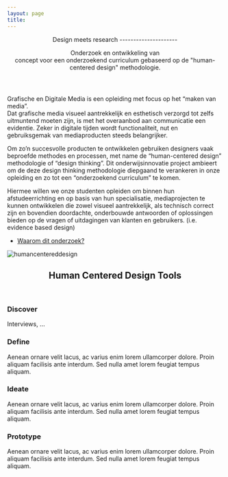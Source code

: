 ```yaml
---
layout: page
title: 
---
```


<!-- Banner -->
<section id="banner">
<div class="content">
<header markdown="1">
Design meets research
---------------------

Onderzoek en ontwikkeling van concept voor een onderzoekend curriculum gebaseerd op de "human-centered design" methodologie.

</header>
	
<div markdown="1">

Grafische en Digitale Media is een opleiding met focus op het “maken van media”.  
Dat grafische media visueel aantrekkelijk en esthetisch verzorgd tot zelfs uitmuntend moeten zijn, is met het overaanbod aan communicatie een evidentie. Zeker in digitale tijden wordt functionaliteit, nut en gebruiksgemak van mediaproducten steeds belangrijker.

Om zo’n succesvolle producten te ontwikkelen gebruiken designers vaak beproefde methodes en processen, met name de “human-centered design” methodologie of “design thinking”.
Dit onderwijsinnovatie project ambieert om de deze design thinking methodologie diepgaand te verankeren in onze opleiding en zo tot een “onderzoekend curriculum” te komen.

Hiermee willen we onze studenten opleiden om binnen hun afstudeerrichting en op basis van hun specialisatie, mediaprojecten te kunnen ontwikkelen die zowel visueel aantrekkelijk, als technisch correct zijn en bovendien doordachte, onderbouwde antwoorden of oplossingen bieden op de vragen of uitdagingen van klanten en gebruikers. (i.e. evidence based design)

</div>	
	
<ul class="actions">
<li><a href="{{ '/scope' | absolute_url }}" class="button big">Waarom dit onderzoek?</a></li>
</ul>

</div>
<span class="image object">
	<img src="{{ site.baseurl }}/assets/images/HCD-beeld.png" alt="humancentereddesign" />
</span>
</section>

<!-- Section -->
<section>
	<header class="major">
		<h2>Human Centered Design Tools</h2>
	</header>
	<div class="features">
		<article>
			<span class="icon fa-diamond"></span>
			<div class="content">
				<h3>Discover</h3>
				<p>Interviews, ...</p>
			</div>
		</article>
		<article>
			<span class="icon fa-paper-plane"></span>
			<div class="content">
				<h3>Define</h3>
				<p>Aenean ornare velit lacus, ac varius enim lorem ullamcorper dolore. Proin aliquam facilisis ante interdum. Sed nulla amet lorem feugiat tempus aliquam.</p>
			</div>
		</article>
		<article>
			<span class="icon fa-rocket"></span>
			<div class="content">
				<h3>Ideate</h3>
				<p>Aenean ornare velit lacus, ac varius enim lorem ullamcorper dolore. Proin aliquam facilisis ante interdum. Sed nulla amet lorem feugiat tempus aliquam.</p>
			</div>
		</article>
		<article>
			<span class="icon fa-signal"></span>
			<div class="content">
				<h3>Prototype</h3>
				<p>Aenean ornare velit lacus, ac varius enim lorem ullamcorper dolore. Proin aliquam facilisis ante interdum. Sed nulla amet lorem feugiat tempus aliquam.</p>
			</div>
		</article>
	</div>
</section>

<!-- Section -->
<!-- <section>
	<header class="major">
		<h2>Ipsum sed dolor</h2>
	</header>
	<div class="posts">
		<article>
			<a href="#" class="image"><img src="assets/images/pic01.jpg" alt="" /></a>
			<h3>Interdum aenean</h3>
			<p>Aenean ornare velit lacus, ac varius enim lorem ullamcorper dolore. Proin aliquam facilisis ante interdum. Sed nulla amet lorem feugiat tempus aliquam.</p>
			<ul class="actions">
				<li><a href="#" class="button">More</a></li>
			</ul>
		</article>
		<article>
			<a href="#" class="image"><img src="assets/images/pic02.jpg" alt="" /></a>
			<h3>Nulla amet dolore</h3>
			<p>Aenean ornare velit lacus, ac varius enim lorem ullamcorper dolore. Proin aliquam facilisis ante interdum. Sed nulla amet lorem feugiat tempus aliquam.</p>
			<ul class="actions">
				<li><a href="#" class="button">More</a></li>
			</ul>
		</article>
		<article>
			<a href="#" class="image"><img src="assets/images/pic03.jpg" alt="" /></a>
			<h3>Tempus ullamcorper</h3>
			<p>Aenean ornare velit lacus, ac varius enim lorem ullamcorper dolore. Proin aliquam facilisis ante interdum. Sed nulla amet lorem feugiat tempus aliquam.</p>
			<ul class="actions">
				<li><a href="#" class="button">More</a></li>
			</ul>
		</article>
		<article>
			<a href="#" class="image"><img src="assets/images/pic04.jpg" alt="" /></a>
			<h3>Sed etiam facilis</h3>
			<p>Aenean ornare velit lacus, ac varius enim lorem ullamcorper dolore. Proin aliquam facilisis ante interdum. Sed nulla amet lorem feugiat tempus aliquam.</p>
			<ul class="actions">
				<li><a href="#" class="button">More</a></li>
			</ul>
		</article>
		<article>
			<a href="#" class="image"><img src="assets/images/pic05.jpg" alt="" /></a>
			<h3>Feugiat lorem aenean</h3>
			<p>Aenean ornare velit lacus, ac varius enim lorem ullamcorper dolore. Proin aliquam facilisis ante interdum. Sed nulla amet lorem feugiat tempus aliquam.</p>
			<ul class="actions">
				<li><a href="#" class="button">More</a></li>
			</ul>
		</article>
		<article>
			<a href="#" class="image"><img src="assets/images/pic06.jpg" alt="" /></a>
			<h3>Amet varius aliquam</h3>
			<p>Aenean ornare velit lacus, ac varius enim lorem ullamcorper dolore. Proin aliquam facilisis ante interdum. Sed nulla amet lorem feugiat tempus aliquam.</p>
			<ul class="actions">
				<li><a href="#" class="button">More</a></li>
			</ul>
		</article>
	</div>
</section> -->
